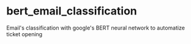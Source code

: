 # bert_email_classification
Email's classification with google's BERT neural network to automatize ticket opening
